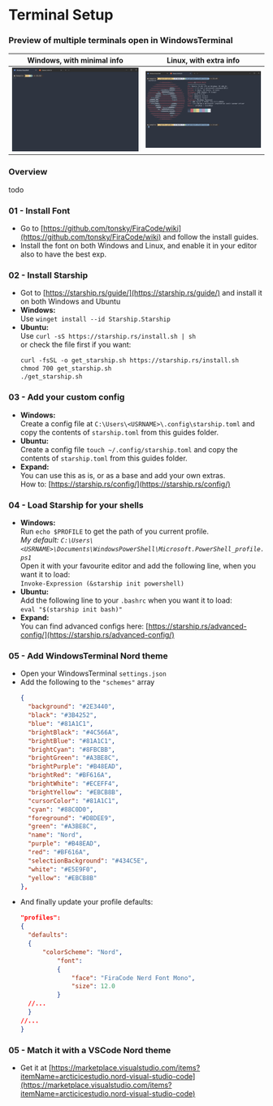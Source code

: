 # Terminal Setup

### Preview of multiple terminals open in WindowsTerminal
| Windows, with minimal info | Linux, with extra info |
|:---:|:---:|
| ![terminal-windows](./img/terminal-windows.png) | ![terminal-ubuntu](./img/terminal-ubuntu.png) |

### Overview
 todo

###  01 - Install Font

- Go to [https://github.com/tonsky/FiraCode/wiki](https://github.com/tonsky/FiraCode/wiki) and follow the install guides.
- Install the font on both Windows and Linux, and enable it in your editor also to have the best exp.
  
### 02 - Install Starship

- Got to [https://starship.rs/guide/](https://starship.rs/guide/) and install it on both Windows and Ubuntu  
- **Windows:**  
  Use `winget install --id Starship.Starship`  
- **Ubuntu:**  
  Use `curl -sS https://starship.rs/install.sh | sh`  
  or check the file first if you want:  
  ```
  curl -fsSL -o get_starship.sh https://starship.rs/install.sh
  chmod 700 get_starship.sh
  ./get_starship.sh
  ```

### 03 - Add your custom config

- **Windows:**  
  Create a config file at `C:\Users\<USRNAME>\.config\starship.toml` and copy the contents of `starship.toml` from this guides folder.  
- **Ubuntu:**  
  Create a config file `touch ~/.config/starship.toml` and copy the contents of `starship.toml` from this guides folder.  
- **Expand:**  
  You can use this as is, or as a base and add your own extras.  
  How to: [https://starship.rs/config/](https://starship.rs/config/)



### 04 - Load Starship for your shells

- **Windows:**  
  Run `echo $PROFILE` to get the path of you current profile.  
  *My default: `C:\Users\<USRNAME>\Documents\WindowsPowerShell\Microsoft.PowerShell_profile.ps1`*  
  Open it with your favourite editor and add the following line, when you want it to load:  
  `Invoke-Expression (&starship init powershell)`
- **Ubuntu:**  
  Add the following line to your `.bashrc` when you want it to load:  
  `eval "$(starship init bash)"`
- **Expand:**  
  You can find advanced configs here: [https://starship.rs/advanced-config/](https://starship.rs/advanced-config/)

### 05 - Add WindowsTerminal Nord theme

- Open your WindowsTerminal `settings.json`
- Add the following to the `"schemes"` array 
  ```JSON
  {
    "background": "#2E3440",
    "black": "#3B4252",
    "blue": "#81A1C1",
    "brightBlack": "#4C566A",
    "brightBlue": "#81A1C1",
    "brightCyan": "#8FBCBB",
    "brightGreen": "#A3BE8C",
    "brightPurple": "#B48EAD",
    "brightRed": "#BF616A",
    "brightWhite": "#ECEFF4",
    "brightYellow": "#EBCB8B",
    "cursorColor": "#81A1C1",
    "cyan": "#88C0D0",
    "foreground": "#D8DEE9",
    "green": "#A3BE8C",
    "name": "Nord",
    "purple": "#B48EAD",
    "red": "#BF616A",
    "selectionBackground": "#434C5E",
    "white": "#E5E9F0",
    "yellow": "#EBCB8B"
  },
  ```
- And finally update your profile defaults:
  ```JSON
  "profiles": 
  {
    "defaults": 
    {
        "colorScheme": "Nord",
            "font": 
            {
                "face": "FiraCode Nerd Font Mono",
                "size": 12.0
            }
    //...
    }
  //...
  }       
  ```

### 05 - Match it with a VSCode Nord theme

- Get it at [https://marketplace.visualstudio.com/items?itemName=arcticicestudio.nord-visual-studio-code](https://marketplace.visualstudio.com/items?itemName=arcticicestudio.nord-visual-studio-code)
